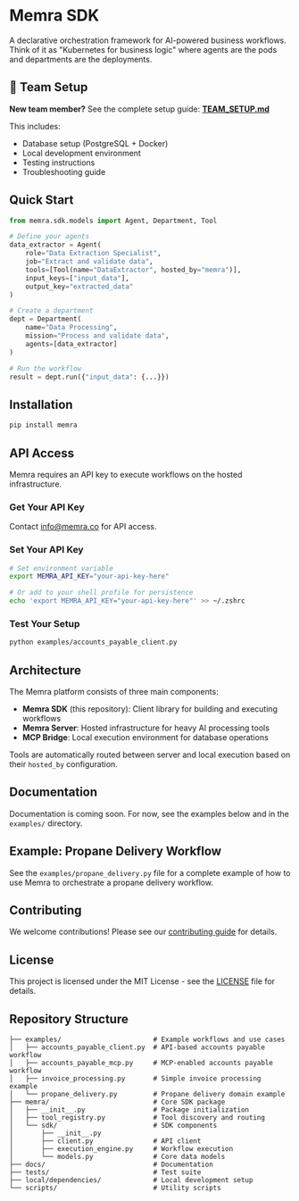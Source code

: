 # Memra SDK

A declarative orchestration framework for AI-powered business workflows. Think of it as "Kubernetes for business logic" where agents are the pods and departments are the deployments.

## 🚀 Team Setup

**New team member?** See the complete setup guide: **[TEAM_SETUP.md](TEAM_SETUP.md)**

This includes:
- Database setup (PostgreSQL + Docker)
- Local development environment
- Testing instructions
- Troubleshooting guide

## Quick Start

```python
from memra.sdk.models import Agent, Department, Tool

# Define your agents
data_extractor = Agent(
    role="Data Extraction Specialist",
    job="Extract and validate data",
    tools=[Tool(name="DataExtractor", hosted_by="memra")],
    input_keys=["input_data"],
    output_key="extracted_data"
)

# Create a department
dept = Department(
    name="Data Processing",
    mission="Process and validate data",
    agents=[data_extractor]
)

# Run the workflow
result = dept.run({"input_data": {...}})
```

## Installation

```bash
pip install memra
```

## API Access

Memra requires an API key to execute workflows on the hosted infrastructure.

### Get Your API Key
Contact [info@memra.co](mailto:info@memra.co) for API access.

### Set Your API Key
```bash
# Set environment variable
export MEMRA_API_KEY="your-api-key-here"

# Or add to your shell profile for persistence
echo 'export MEMRA_API_KEY="your-api-key-here"' >> ~/.zshrc
```

### Test Your Setup
```bash
python examples/accounts_payable_client.py
```

## Architecture

The Memra platform consists of three main components:

- **Memra SDK** (this repository): Client library for building and executing workflows
- **Memra Server**: Hosted infrastructure for heavy AI processing tools
- **MCP Bridge**: Local execution environment for database operations

Tools are automatically routed between server and local execution based on their `hosted_by` configuration.

## Documentation

Documentation is coming soon. For now, see the examples below and in the `examples/` directory.

## Example: Propane Delivery Workflow

See the `examples/propane_delivery.py` file for a complete example of how to use Memra to orchestrate a propane delivery workflow.

## Contributing

We welcome contributions! Please see our [contributing guide](CONTRIBUTING.md) for details.

## License

This project is licensed under the MIT License - see the [LICENSE](LICENSE) file for details.

## Repository Structure

```
├── examples/                       # Example workflows and use cases
│   ├── accounts_payable_client.py  # API-based accounts payable workflow
│   ├── accounts_payable_mcp.py     # MCP-enabled accounts payable workflow
│   ├── invoice_processing.py       # Simple invoice processing example
│   └── propane_delivery.py         # Propane delivery domain example
├── memra/                          # Core SDK package
│   ├── __init__.py                 # Package initialization
│   ├── tool_registry.py            # Tool discovery and routing
│   └── sdk/                        # SDK components
│       ├── __init__.py
│       ├── client.py               # API client
│       ├── execution_engine.py     # Workflow execution
│       └── models.py               # Core data models
├── docs/                           # Documentation
├── tests/                          # Test suite
├── local/dependencies/             # Local development setup
└── scripts/                        # Utility scripts
```

